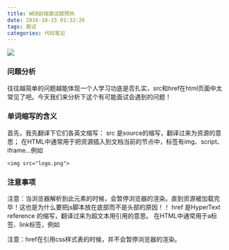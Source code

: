 ```yaml
---
title: WEB前端面试题预热
date: 2016-10-15 01:32:26
tags: 面试
categories: 代码笔记
---
```

![](http://obl1kak28.bkt.clouddn.com/shenghuo.jpg)
### 问题分析
往往越简单的问题越能体现一个人学习功底是否扎实，src和href在html页面中太常见了吧。今天我们来分析下这个有可能面试会遇到的问题！
<!-- more -->
### 单词缩写的含义
首先，我先翻译下它们各英文缩写：
src 是source的缩写，翻译过来为资源的意思；
在HTML中通常用于把资源插入到文档当前的节点中，标签有img、script、iframe...例如
```+html
<img src="logo.png">
```
### 注意事项
注意：当浏览器解析到此元素的时候，会暂停浏览器的渲染。直到资源被加载完毕！这也是为什么要把js脚本放在底部而不是头部的原因！！
href 是HyperText reference 的缩写，翻译过来为超文本用引用的意思。 
在HTML中通常用于a标签、link标签，例如
<link rel="stylesheet" href="mystyle.css">
<a href="http://baidu.com"></a>
注意：href在引用css样式表的时候，并不会暂停浏览器的渲染。